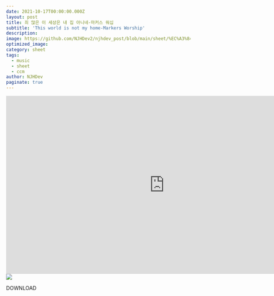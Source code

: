 ```yaml
---
date: 2021-10-17T00:00:00.000Z
layout: post
title: 죄 많은 이 세상은 내 집 아니네-마커스 워십
subtitle: 'This world is not my home-Markers Worship'
description: 
image: https://github.com/NJHDev2/njhdev_post/blob/main/sheet/%EC%A3%84%20%EB%A7%8E%EC%9D%80%20%EC%9D%B4%20%EC%84%B8%EC%83%81%EC%9D%80%20%EB%82%B4%20%EC%A7%91%20%EC%95%84%EB%8B%88%EB%84%A4.png?raw=true
optimized_image: 
category: sheet
tags:
  - music
  - sheet
  - ccm
author: NJHDev
paginate: true
---
```

<iframe width="864" height="486" src="https://youtu.be/-nu5IMs7b80?autoplay=1&rel=0&modestbranding=1" title="YouTube video player" frameborder="0" allow="accelerometer; autoplay; clipboard-write; encrypted-media; gyroscope; picture-in-picture" allowfullscreen></iframe>

<img src="https://github.com/NJHDev2/njhdev_post/blob/main/sheet/%EC%A3%84%20%EB%A7%8E%EC%9D%80%20%EC%9D%B4%20%EC%84%B8%EC%83%81%EC%9D%80%20%EB%82%B4%20%EC%A7%91%20%EC%95%84%EB%8B%88%EB%84%A4.png?raw=true">

<div class="cont_centrar" onclick=" btn_active()" > <p class="texto_centro">DOWNLOAD</p>
